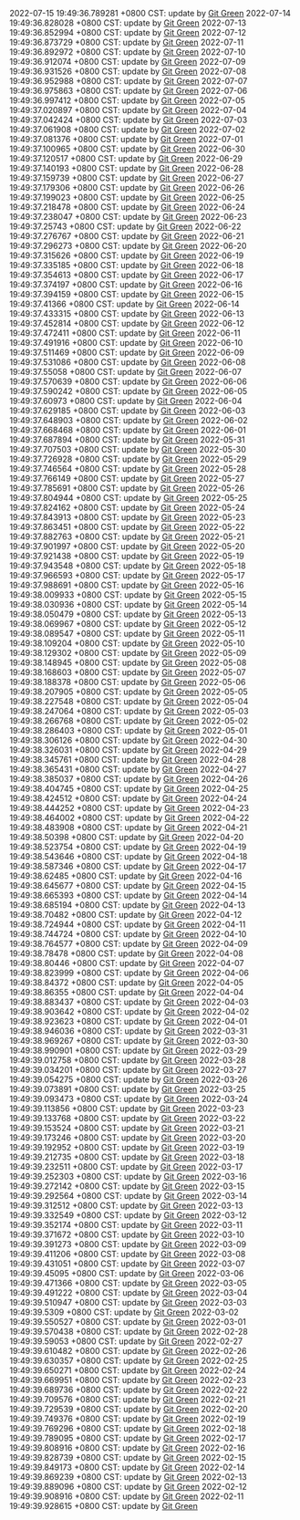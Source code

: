 2022-07-15 19:49:36.789281 +0800 CST: update by [Git Green](https://github.com/wangrunlin/git-green)
2022-07-14 19:49:36.828028 +0800 CST: update by [Git Green](https://github.com/wangrunlin/git-green)
2022-07-13 19:49:36.852994 +0800 CST: update by [Git Green](https://github.com/wangrunlin/git-green)
2022-07-12 19:49:36.873729 +0800 CST: update by [Git Green](https://github.com/wangrunlin/git-green)
2022-07-11 19:49:36.892972 +0800 CST: update by [Git Green](https://github.com/wangrunlin/git-green)
2022-07-10 19:49:36.912074 +0800 CST: update by [Git Green](https://github.com/wangrunlin/git-green)
2022-07-09 19:49:36.931526 +0800 CST: update by [Git Green](https://github.com/wangrunlin/git-green)
2022-07-08 19:49:36.952988 +0800 CST: update by [Git Green](https://github.com/wangrunlin/git-green)
2022-07-07 19:49:36.975863 +0800 CST: update by [Git Green](https://github.com/wangrunlin/git-green)
2022-07-06 19:49:36.997412 +0800 CST: update by [Git Green](https://github.com/wangrunlin/git-green)
2022-07-05 19:49:37.020897 +0800 CST: update by [Git Green](https://github.com/wangrunlin/git-green)
2022-07-04 19:49:37.042424 +0800 CST: update by [Git Green](https://github.com/wangrunlin/git-green)
2022-07-03 19:49:37.061908 +0800 CST: update by [Git Green](https://github.com/wangrunlin/git-green)
2022-07-02 19:49:37.081376 +0800 CST: update by [Git Green](https://github.com/wangrunlin/git-green)
2022-07-01 19:49:37.100965 +0800 CST: update by [Git Green](https://github.com/wangrunlin/git-green)
2022-06-30 19:49:37.120517 +0800 CST: update by [Git Green](https://github.com/wangrunlin/git-green)
2022-06-29 19:49:37.140193 +0800 CST: update by [Git Green](https://github.com/wangrunlin/git-green)
2022-06-28 19:49:37.159739 +0800 CST: update by [Git Green](https://github.com/wangrunlin/git-green)
2022-06-27 19:49:37.179306 +0800 CST: update by [Git Green](https://github.com/wangrunlin/git-green)
2022-06-26 19:49:37.199023 +0800 CST: update by [Git Green](https://github.com/wangrunlin/git-green)
2022-06-25 19:49:37.218478 +0800 CST: update by [Git Green](https://github.com/wangrunlin/git-green)
2022-06-24 19:49:37.238047 +0800 CST: update by [Git Green](https://github.com/wangrunlin/git-green)
2022-06-23 19:49:37.25743 +0800 CST: update by [Git Green](https://github.com/wangrunlin/git-green)
2022-06-22 19:49:37.276767 +0800 CST: update by [Git Green](https://github.com/wangrunlin/git-green)
2022-06-21 19:49:37.296273 +0800 CST: update by [Git Green](https://github.com/wangrunlin/git-green)
2022-06-20 19:49:37.315626 +0800 CST: update by [Git Green](https://github.com/wangrunlin/git-green)
2022-06-19 19:49:37.335185 +0800 CST: update by [Git Green](https://github.com/wangrunlin/git-green)
2022-06-18 19:49:37.354613 +0800 CST: update by [Git Green](https://github.com/wangrunlin/git-green)
2022-06-17 19:49:37.374197 +0800 CST: update by [Git Green](https://github.com/wangrunlin/git-green)
2022-06-16 19:49:37.394159 +0800 CST: update by [Git Green](https://github.com/wangrunlin/git-green)
2022-06-15 19:49:37.41366 +0800 CST: update by [Git Green](https://github.com/wangrunlin/git-green)
2022-06-14 19:49:37.433315 +0800 CST: update by [Git Green](https://github.com/wangrunlin/git-green)
2022-06-13 19:49:37.452814 +0800 CST: update by [Git Green](https://github.com/wangrunlin/git-green)
2022-06-12 19:49:37.472411 +0800 CST: update by [Git Green](https://github.com/wangrunlin/git-green)
2022-06-11 19:49:37.491916 +0800 CST: update by [Git Green](https://github.com/wangrunlin/git-green)
2022-06-10 19:49:37.511469 +0800 CST: update by [Git Green](https://github.com/wangrunlin/git-green)
2022-06-09 19:49:37.531086 +0800 CST: update by [Git Green](https://github.com/wangrunlin/git-green)
2022-06-08 19:49:37.55058 +0800 CST: update by [Git Green](https://github.com/wangrunlin/git-green)
2022-06-07 19:49:37.570639 +0800 CST: update by [Git Green](https://github.com/wangrunlin/git-green)
2022-06-06 19:49:37.590242 +0800 CST: update by [Git Green](https://github.com/wangrunlin/git-green)
2022-06-05 19:49:37.60973 +0800 CST: update by [Git Green](https://github.com/wangrunlin/git-green)
2022-06-04 19:49:37.629185 +0800 CST: update by [Git Green](https://github.com/wangrunlin/git-green)
2022-06-03 19:49:37.648903 +0800 CST: update by [Git Green](https://github.com/wangrunlin/git-green)
2022-06-02 19:49:37.668468 +0800 CST: update by [Git Green](https://github.com/wangrunlin/git-green)
2022-06-01 19:49:37.687894 +0800 CST: update by [Git Green](https://github.com/wangrunlin/git-green)
2022-05-31 19:49:37.707503 +0800 CST: update by [Git Green](https://github.com/wangrunlin/git-green)
2022-05-30 19:49:37.726928 +0800 CST: update by [Git Green](https://github.com/wangrunlin/git-green)
2022-05-29 19:49:37.746564 +0800 CST: update by [Git Green](https://github.com/wangrunlin/git-green)
2022-05-28 19:49:37.766149 +0800 CST: update by [Git Green](https://github.com/wangrunlin/git-green)
2022-05-27 19:49:37.785691 +0800 CST: update by [Git Green](https://github.com/wangrunlin/git-green)
2022-05-26 19:49:37.804944 +0800 CST: update by [Git Green](https://github.com/wangrunlin/git-green)
2022-05-25 19:49:37.824162 +0800 CST: update by [Git Green](https://github.com/wangrunlin/git-green)
2022-05-24 19:49:37.843913 +0800 CST: update by [Git Green](https://github.com/wangrunlin/git-green)
2022-05-23 19:49:37.863451 +0800 CST: update by [Git Green](https://github.com/wangrunlin/git-green)
2022-05-22 19:49:37.882763 +0800 CST: update by [Git Green](https://github.com/wangrunlin/git-green)
2022-05-21 19:49:37.901997 +0800 CST: update by [Git Green](https://github.com/wangrunlin/git-green)
2022-05-20 19:49:37.921438 +0800 CST: update by [Git Green](https://github.com/wangrunlin/git-green)
2022-05-19 19:49:37.943548 +0800 CST: update by [Git Green](https://github.com/wangrunlin/git-green)
2022-05-18 19:49:37.966593 +0800 CST: update by [Git Green](https://github.com/wangrunlin/git-green)
2022-05-17 19:49:37.988691 +0800 CST: update by [Git Green](https://github.com/wangrunlin/git-green)
2022-05-16 19:49:38.009933 +0800 CST: update by [Git Green](https://github.com/wangrunlin/git-green)
2022-05-15 19:49:38.030936 +0800 CST: update by [Git Green](https://github.com/wangrunlin/git-green)
2022-05-14 19:49:38.050479 +0800 CST: update by [Git Green](https://github.com/wangrunlin/git-green)
2022-05-13 19:49:38.069967 +0800 CST: update by [Git Green](https://github.com/wangrunlin/git-green)
2022-05-12 19:49:38.089547 +0800 CST: update by [Git Green](https://github.com/wangrunlin/git-green)
2022-05-11 19:49:38.109204 +0800 CST: update by [Git Green](https://github.com/wangrunlin/git-green)
2022-05-10 19:49:38.129302 +0800 CST: update by [Git Green](https://github.com/wangrunlin/git-green)
2022-05-09 19:49:38.148945 +0800 CST: update by [Git Green](https://github.com/wangrunlin/git-green)
2022-05-08 19:49:38.168603 +0800 CST: update by [Git Green](https://github.com/wangrunlin/git-green)
2022-05-07 19:49:38.188378 +0800 CST: update by [Git Green](https://github.com/wangrunlin/git-green)
2022-05-06 19:49:38.207905 +0800 CST: update by [Git Green](https://github.com/wangrunlin/git-green)
2022-05-05 19:49:38.227548 +0800 CST: update by [Git Green](https://github.com/wangrunlin/git-green)
2022-05-04 19:49:38.247064 +0800 CST: update by [Git Green](https://github.com/wangrunlin/git-green)
2022-05-03 19:49:38.266768 +0800 CST: update by [Git Green](https://github.com/wangrunlin/git-green)
2022-05-02 19:49:38.286403 +0800 CST: update by [Git Green](https://github.com/wangrunlin/git-green)
2022-05-01 19:49:38.306126 +0800 CST: update by [Git Green](https://github.com/wangrunlin/git-green)
2022-04-30 19:49:38.326031 +0800 CST: update by [Git Green](https://github.com/wangrunlin/git-green)
2022-04-29 19:49:38.345761 +0800 CST: update by [Git Green](https://github.com/wangrunlin/git-green)
2022-04-28 19:49:38.365431 +0800 CST: update by [Git Green](https://github.com/wangrunlin/git-green)
2022-04-27 19:49:38.385037 +0800 CST: update by [Git Green](https://github.com/wangrunlin/git-green)
2022-04-26 19:49:38.404745 +0800 CST: update by [Git Green](https://github.com/wangrunlin/git-green)
2022-04-25 19:49:38.424512 +0800 CST: update by [Git Green](https://github.com/wangrunlin/git-green)
2022-04-24 19:49:38.444252 +0800 CST: update by [Git Green](https://github.com/wangrunlin/git-green)
2022-04-23 19:49:38.464002 +0800 CST: update by [Git Green](https://github.com/wangrunlin/git-green)
2022-04-22 19:49:38.483908 +0800 CST: update by [Git Green](https://github.com/wangrunlin/git-green)
2022-04-21 19:49:38.50398 +0800 CST: update by [Git Green](https://github.com/wangrunlin/git-green)
2022-04-20 19:49:38.523754 +0800 CST: update by [Git Green](https://github.com/wangrunlin/git-green)
2022-04-19 19:49:38.543646 +0800 CST: update by [Git Green](https://github.com/wangrunlin/git-green)
2022-04-18 19:49:38.587346 +0800 CST: update by [Git Green](https://github.com/wangrunlin/git-green)
2022-04-17 19:49:38.62485 +0800 CST: update by [Git Green](https://github.com/wangrunlin/git-green)
2022-04-16 19:49:38.645677 +0800 CST: update by [Git Green](https://github.com/wangrunlin/git-green)
2022-04-15 19:49:38.665393 +0800 CST: update by [Git Green](https://github.com/wangrunlin/git-green)
2022-04-14 19:49:38.685194 +0800 CST: update by [Git Green](https://github.com/wangrunlin/git-green)
2022-04-13 19:49:38.70482 +0800 CST: update by [Git Green](https://github.com/wangrunlin/git-green)
2022-04-12 19:49:38.724944 +0800 CST: update by [Git Green](https://github.com/wangrunlin/git-green)
2022-04-11 19:49:38.744724 +0800 CST: update by [Git Green](https://github.com/wangrunlin/git-green)
2022-04-10 19:49:38.764577 +0800 CST: update by [Git Green](https://github.com/wangrunlin/git-green)
2022-04-09 19:49:38.78478 +0800 CST: update by [Git Green](https://github.com/wangrunlin/git-green)
2022-04-08 19:49:38.80446 +0800 CST: update by [Git Green](https://github.com/wangrunlin/git-green)
2022-04-07 19:49:38.823999 +0800 CST: update by [Git Green](https://github.com/wangrunlin/git-green)
2022-04-06 19:49:38.84372 +0800 CST: update by [Git Green](https://github.com/wangrunlin/git-green)
2022-04-05 19:49:38.86355 +0800 CST: update by [Git Green](https://github.com/wangrunlin/git-green)
2022-04-04 19:49:38.883437 +0800 CST: update by [Git Green](https://github.com/wangrunlin/git-green)
2022-04-03 19:49:38.903642 +0800 CST: update by [Git Green](https://github.com/wangrunlin/git-green)
2022-04-02 19:49:38.923623 +0800 CST: update by [Git Green](https://github.com/wangrunlin/git-green)
2022-04-01 19:49:38.946036 +0800 CST: update by [Git Green](https://github.com/wangrunlin/git-green)
2022-03-31 19:49:38.969267 +0800 CST: update by [Git Green](https://github.com/wangrunlin/git-green)
2022-03-30 19:49:38.990901 +0800 CST: update by [Git Green](https://github.com/wangrunlin/git-green)
2022-03-29 19:49:39.012758 +0800 CST: update by [Git Green](https://github.com/wangrunlin/git-green)
2022-03-28 19:49:39.034201 +0800 CST: update by [Git Green](https://github.com/wangrunlin/git-green)
2022-03-27 19:49:39.054275 +0800 CST: update by [Git Green](https://github.com/wangrunlin/git-green)
2022-03-26 19:49:39.073891 +0800 CST: update by [Git Green](https://github.com/wangrunlin/git-green)
2022-03-25 19:49:39.093473 +0800 CST: update by [Git Green](https://github.com/wangrunlin/git-green)
2022-03-24 19:49:39.113856 +0800 CST: update by [Git Green](https://github.com/wangrunlin/git-green)
2022-03-23 19:49:39.133768 +0800 CST: update by [Git Green](https://github.com/wangrunlin/git-green)
2022-03-22 19:49:39.153524 +0800 CST: update by [Git Green](https://github.com/wangrunlin/git-green)
2022-03-21 19:49:39.173246 +0800 CST: update by [Git Green](https://github.com/wangrunlin/git-green)
2022-03-20 19:49:39.192952 +0800 CST: update by [Git Green](https://github.com/wangrunlin/git-green)
2022-03-19 19:49:39.212735 +0800 CST: update by [Git Green](https://github.com/wangrunlin/git-green)
2022-03-18 19:49:39.232511 +0800 CST: update by [Git Green](https://github.com/wangrunlin/git-green)
2022-03-17 19:49:39.252303 +0800 CST: update by [Git Green](https://github.com/wangrunlin/git-green)
2022-03-16 19:49:39.272142 +0800 CST: update by [Git Green](https://github.com/wangrunlin/git-green)
2022-03-15 19:49:39.292564 +0800 CST: update by [Git Green](https://github.com/wangrunlin/git-green)
2022-03-14 19:49:39.312512 +0800 CST: update by [Git Green](https://github.com/wangrunlin/git-green)
2022-03-13 19:49:39.332549 +0800 CST: update by [Git Green](https://github.com/wangrunlin/git-green)
2022-03-12 19:49:39.352174 +0800 CST: update by [Git Green](https://github.com/wangrunlin/git-green)
2022-03-11 19:49:39.371672 +0800 CST: update by [Git Green](https://github.com/wangrunlin/git-green)
2022-03-10 19:49:39.391273 +0800 CST: update by [Git Green](https://github.com/wangrunlin/git-green)
2022-03-09 19:49:39.411206 +0800 CST: update by [Git Green](https://github.com/wangrunlin/git-green)
2022-03-08 19:49:39.431051 +0800 CST: update by [Git Green](https://github.com/wangrunlin/git-green)
2022-03-07 19:49:39.45095 +0800 CST: update by [Git Green](https://github.com/wangrunlin/git-green)
2022-03-06 19:49:39.471366 +0800 CST: update by [Git Green](https://github.com/wangrunlin/git-green)
2022-03-05 19:49:39.491222 +0800 CST: update by [Git Green](https://github.com/wangrunlin/git-green)
2022-03-04 19:49:39.510947 +0800 CST: update by [Git Green](https://github.com/wangrunlin/git-green)
2022-03-03 19:49:39.5309 +0800 CST: update by [Git Green](https://github.com/wangrunlin/git-green)
2022-03-02 19:49:39.550527 +0800 CST: update by [Git Green](https://github.com/wangrunlin/git-green)
2022-03-01 19:49:39.570438 +0800 CST: update by [Git Green](https://github.com/wangrunlin/git-green)
2022-02-28 19:49:39.59053 +0800 CST: update by [Git Green](https://github.com/wangrunlin/git-green)
2022-02-27 19:49:39.610482 +0800 CST: update by [Git Green](https://github.com/wangrunlin/git-green)
2022-02-26 19:49:39.630357 +0800 CST: update by [Git Green](https://github.com/wangrunlin/git-green)
2022-02-25 19:49:39.650271 +0800 CST: update by [Git Green](https://github.com/wangrunlin/git-green)
2022-02-24 19:49:39.669951 +0800 CST: update by [Git Green](https://github.com/wangrunlin/git-green)
2022-02-23 19:49:39.689736 +0800 CST: update by [Git Green](https://github.com/wangrunlin/git-green)
2022-02-22 19:49:39.709576 +0800 CST: update by [Git Green](https://github.com/wangrunlin/git-green)
2022-02-21 19:49:39.729539 +0800 CST: update by [Git Green](https://github.com/wangrunlin/git-green)
2022-02-20 19:49:39.749376 +0800 CST: update by [Git Green](https://github.com/wangrunlin/git-green)
2022-02-19 19:49:39.769296 +0800 CST: update by [Git Green](https://github.com/wangrunlin/git-green)
2022-02-18 19:49:39.789095 +0800 CST: update by [Git Green](https://github.com/wangrunlin/git-green)
2022-02-17 19:49:39.808916 +0800 CST: update by [Git Green](https://github.com/wangrunlin/git-green)
2022-02-16 19:49:39.828739 +0800 CST: update by [Git Green](https://github.com/wangrunlin/git-green)
2022-02-15 19:49:39.849173 +0800 CST: update by [Git Green](https://github.com/wangrunlin/git-green)
2022-02-14 19:49:39.869239 +0800 CST: update by [Git Green](https://github.com/wangrunlin/git-green)
2022-02-13 19:49:39.889096 +0800 CST: update by [Git Green](https://github.com/wangrunlin/git-green)
2022-02-12 19:49:39.908916 +0800 CST: update by [Git Green](https://github.com/wangrunlin/git-green)
2022-02-11 19:49:39.928615 +0800 CST: update by [Git Green](https://github.com/wangrunlin/git-green)
